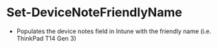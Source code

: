 # Set-DeviceNoteFriendlyName
- Populates the device notes field in Intune with the friendly name (i.e. ThinkPad T14 Gen 3)

